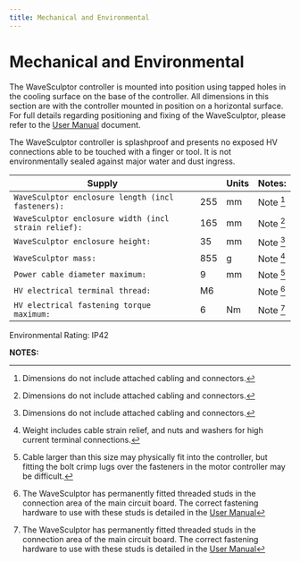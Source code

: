 ```yaml
---
title: Mechanical and Environmental
---
```


# Mechanical and Environmental

The WaveSculptor controller is mounted into position using tapped holes in the cooling surface on the base of the controller.  All dimensions in this section are with the controller mounted in position on a horizontal surface.  For full details regarding positioning and fixing of the WaveSculptor, please refer to the [User Manual](../User_Manual/index.md) document.

The WaveSculptor controller is splashproof and presents no exposed HV connections able to be touched with a finger or tool.  It is not environmentally sealed against major water and dust ingress. 

| Supply                                               |     | Units | Notes:       |
|------------------------------------------------------|-----|-------|--------------|
| `WaveSculptor enclosure length (incl fasteners):`    | 255 | mm    | Note [^23]   |
| `WaveSculptor enclosure width (incl strain relief):` | 165 | mm    | Note [^23]   |
| `WaveSculptor enclosure height:`                     | 35  | mm    | Note [^23]   |
| `WaveSculptor mass:`                                 | 855 | g     | Note [^24]   |
| `Power cable diameter maximum:`                      | 9   | mm    | Note [^25]   |
| `HV electrical terminal thread:`                     | M6  |       | Note [^26]   |
| `HV electrical fastening torque maximum:`            | 6   | Nm    | Note [^26]   |

Environmental Rating: IP42 

__NOTES:__

[^23]:
    Dimensions do not include attached cabling and connectors.

[^24]:
    Weight includes cable strain relief, and nuts and washers for high current terminal connections.

[^25]:
    Cable larger than this size may physically fit into the controller, but fitting the bolt crimp lugs over the fasteners in the motor controller may be difficult.

[^26]:
    The WaveSculptor has permanently fitted threaded studs in the connection area of the main circuit board.  The correct fastening hardware to use with these studs is detailed in the [User Manual](../User_Manual/index.md)